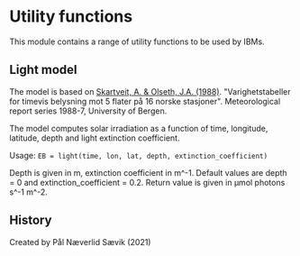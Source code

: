 # Utility functions

This module contains a range of utility functions to be used by IBMs.

## Light model

The model is based on [Skartveit, A. & Olseth, J.A. (1988)](http://web.gfi.uib.no/publikasjoner/rmo/RMO-1988-7.pdf).
"Varighetstabeller for timevis belysning mot 5 flater på 16 norske stasjoner". Meteorological
report series 1988-7, University of Bergen.

The model computes solar irradiation as a function of time, longitude, latitude, depth and
light extinction coefficient.

Usage: `EB = light(time, lon, lat, depth, extinction_coefficient)`

Depth is given in m, extinction coefficient in m^-1. Default values are depth = 0 and
extinction_coefficient = 0.2. Return value is given in µmol photons s^-1 m^-2.

## History

Created by Pål Næverlid Sævik (2021)
